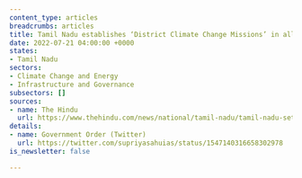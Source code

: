 ```yaml
---
content_type: articles
breadcrumbs: articles
title: Tamil Nadu establishes ‘District Climate Change Missions’ in all 38 districts
date: 2022-07-21 04:00:00 +0000
states:
- Tamil Nadu
sectors:
- Climate Change and Energy
- Infrastructure and Governance
subsectors: []
sources:
- name: The Hindu
  url: https://www.thehindu.com/news/national/tamil-nadu/tamil-nadu-sets-up-climate-change-missions-in-all-38-districts/article65635181.ece
details:
- name: Government Order (Twitter)
  url: https://twitter.com/supriyasahuias/status/1547140316658302978
is_newsletter: false

---
```

